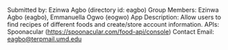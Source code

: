 Submitted by: Ezinwa Agbo (directory id: eagbo)
            Group Members: Ezinwa Agbo (eagbo), Emmanuella Ogwo (eogwo)
            App Description: Allow users to find recipes of different foods and create/store account information.
            APIs: Spoonacular (https://spoonacular.com/food-api/console)
            Contact Email:  eagbo@terpmail.umd.edu
